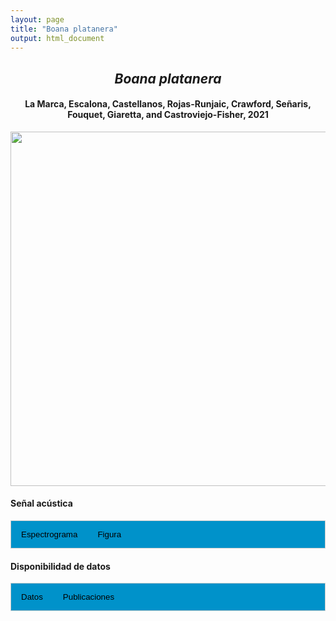 ```yaml
---
layout: page
title: "Boana platanera"
output: html_document
---
```


<style>
/* Simplified CSS for tabs */
.tab {
  overflow: hidden;
  border: 1px solid #ccc;
  background-color: #0092ca;
}
.tab button {
  background-color: inherit;
  float: left;
  border: none;
  cursor: pointer;
  padding: 14px 16px;
  transition: background-color 0.3s;
}
.tab button:hover {
  background-color: #ddd;
}
.tab button.active {
  background-color: #ccc;
}
.tabcontent {
  display: none;
  padding: 6px 12px;
  border: 1px solid #ccc;
  border-top: none;
}
.audio-container {
  margin-bottom: 10px;
}
body h1 {
  display: none;
}
</style>

<script>
function openTab(evt, tabName) {
  document.querySelectorAll('.tabcontent').forEach(tab => tab.style.display = "none");
  document.querySelectorAll('.tablinks').forEach(link => link.classList.remove('active'));
  document.getElementById(tabName).style.display = "block";
  evt.currentTarget.classList.add('active');
}
</script>

<!-- Species presentation -->
<div style="text-align: center;">
  <h2><i>Boana platanera</i></h2>
  <h4>La Marca, Escalona, Castellanos, Rojas-Runjaic, Crawford, Señaris, Fouquet, Giaretta, and Castroviejo-Fisher, 2021</h4>
  <img src="{{ site.baseurl }}/images/especie_Boana_platanera.png" style="width:15cm;">
</div>

#### Señal acústica

<!-- Tabs section -->
<div class="tab">
  <button class="tablinks" onclick="openTab(event, 'Espectro')">Espectrograma</button>
  <button class="tablinks" onclick="openTab(event, 'fig')">Figura</button>
</div>

<!-- Seccion Espectrograma -->
<div id="Espectro" class="tabcontent" style="text-align: center;">
  <video width="100%" height="auto" controls>
    <source src="{{ site.baseurl }}/Espectrograms/dyna_Boana_platanera.mp4" type="video/mp4">
    Tu navegador no soporta el elemento de video.
  </video>
</div>

<!-- Seccion Figura -->
<div id="fig" class="tabcontent" style="text-align: center;">
  <img src="{{ site.baseurl }}/images/spec_Boana_platanera.png" style="width:15cm;">
</div>

#### Disponibilidad de datos

<!-- Tabs section -->
<div class="tab">
  <button class="tablinks" onclick="openTab(event, 'dat')">Datos</button>
  <button class="tablinks" onclick="openTab(event, 'pubs')">Publicaciones</button>
</div>

<!-- Seccion Datos -->
<div id="dat" class="tabcontent">

  <p><strong>Disponibles en CSA-IAVH</strong></p>
  <p><a href="http://colecciones.humboldt.org.co/rec/sonidos/IAvH-CSA-34265/IAvH-CSA-34265.wav" target="_blank">IAvH-CSA-34265</a></p>
  <p><a href="http://colecciones.humboldt.org.co/rec/sonidos/IAvH-CSA-34268/IAvH-CSA-34268.wav" target="_blank">IAvH-CSA-34268</a></p>
  <p><a href="http://colecciones.humboldt.org.co/rec/sonidos/IAvH-CSA-34272/IAvH-CSA-34272.wav" target="_blank">IAvH-CSA-34272</a></p>
  <p><a href="http://colecciones.humboldt.org.co/rec/sonidos/IAvH-CSA-34409/IAvH-CSA-34409.wav" target="_blank">IAvH-CSA-34409</a></p>
  <p><a href="http://colecciones.humboldt.org.co/rec/sonidos/IAvH-CSA-34470/IAvH-CSA-34470.wav" target="_blank">IAvH-CSA-34470</a></p>
  <p><a href="http://colecciones.humboldt.org.co/rec/sonidos/IAvH-CSA-34639/IAvH-CSA-34639.wav" target="_blank">IAvH-CSA-34639</a></p>
  <p><a href="http://colecciones.humboldt.org.co/rec/sonidos/IAvH-CSA-36550/IAvH-CSA-36550.wav" target="_blank">IAvH-CSA-36550</a></p>
  <p><a href="http://colecciones.humboldt.org.co/rec/sonidos/IAvH-CSA-36552/IAvH-CSA-36552.wav" target="_blank">IAvH-CSA-36552</a></p>

  <p><strong>Disponibles en Figshare</strong></p>
  <p>Bernal, M. (2025). Boana platanera. figshare. Media.  
    <a href="https://doi.org/10.6084/m9.figshare.29150411.v1" target="_blank">https://doi.org/10.6084/m9.figshare.29150411.v1</a></p>
 
  <p><strong>Disponibles en iNaturalist</strong></p>
  <p><a href="https://www.inaturalist.org/observations?place_id=7196&sounds&taxon_id=1251425" target="_blank">Boana platanera</a></p>

</div>

<!-- Seccion Publicaciones -->
<div id="pubs" class="tabcontent">
  <p><strong>Autor_aqui</strong>Bernal, M.H., Montealegre, D.P., Páez, C.A. (2004). Estudio de la vocalización de trece especies de anuros del municipio de Ibagué, Colombia. Revista de la Academia Colombiana de Ciencias Exactas, Físicas y Naturales 28: 385-390.. 
  <a href="https://doi.org/10.18257/raccefyn.28(108).2004.2135" target="_blank">https://doi.org/10.18257/raccefyn.28(108).2004.2135</a></p>
  <p><strong>***</strong><i>El artículo donde se publicó el canto de advertencia no disponibiliza los audios o datos asociados.</i></p>
</div>
